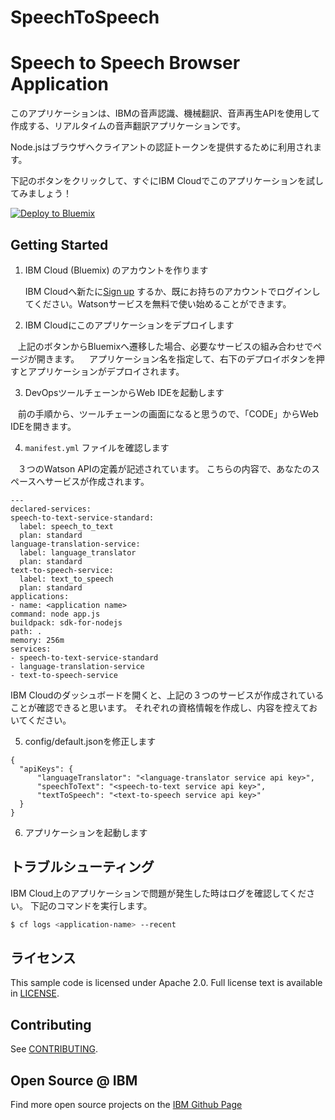 # SpeechToSpeech
# Speech to Speech Browser Application

  このアプリケーションは、IBMの音声認識、機械翻訳、音声再生APIを使用して作成する、リアルタイムの音声翻訳アプリケーションです。
  
Node.jsはブラウザへクライアントの認証トークンを提供するために利用されます。

下記のボタンをクリックして、すぐにIBM Cloudでこのアプリケーションを試してみましょう！

[![Deploy to Bluemix](https://bluemix.net/deploy/button.png)](https://bluemix.net/deploy?repository=https://github.com/TakumiHongo/SpeechToSpeech)

## Getting Started

1. IBM Cloud (Bluemix) のアカウントを作ります

    IBM Cloudへ新たに[Sign up][sign_up] するか、既にお持ちのアカウントでログインしてください。Watsonサービスを無料で使い始めることができます。
    
2. IBM Cloudにこのアプリケーションをデプロイします

    上記のボタンからBluemixへ遷移した場合、必要なサービスの組み合わせでページが開きます。
    アプリケーション名を指定して、右下のデプロイボタンを押すとアプリケーションがデプロイされます。

3. DevOpsツールチェーンからWeb IDEを起動します

    前の手順から、ツールチェーンの画面になると思うので、「CODE」からWeb IDEを開きます。

4. `manifest.yml` ファイルを確認します

    ３つのWatson APIの定義が記述されています。
    こちらの内容で、あなたのスペースへサービスが作成されます。

  ```none
---
declared-services:
  speech-to-text-service-standard:
    label: speech_to_text
    plan: standard
  language-translation-service:
    label: language_translator
    plan: standard
  text-to-speech-service:
    label: text_to_speech
    plan: standard	
applications:
- name: <application name>
  command: node app.js
  buildpack: sdk-for-nodejs
  path: .
  memory: 256m
  services:
  - speech-to-text-service-standard
  - language-translation-service
  - text-to-speech-service
  ```

IBM Cloudのダッシュボードを開くと、上記の３つのサービスが作成されていることが確認できると思います。
それぞれの資格情報を作成し、内容を控えておいてください。

5. config/default.jsonを修正します
  ```
  {
    "apiKeys": {
        "languageTranslator": "<language-translator service api key>",
        "speechToText": "<speech-to-text service api key>",
        "textToSpeech": "<text-to-speech service api key>"
    }
}
  ```


6. アプリケーションを起動します



## トラブルシューティング

IBM Cloud上のアプリケーションで問題が発生した時はログを確認してください。
下記のコマンドを実行します。

  ```sh
  $ cf logs <application-name> --recent
  ```

## ライセンス

  This sample code is licensed under Apache 2.0. Full license text is available in [LICENSE](LICENSE).

## Contributing

  See [CONTRIBUTING](CONTRIBUTING.md).

## Open Source @ IBM
  Find more open source projects on the [IBM Github Page](http://ibm.github.io/)

[cloud_foundry]: https://github.com/cloudfoundry/cli
[getting_started]: http://www.ibm.com/smarterplanet/us/en/ibmwatson/developercloud/doc/getting_started/
[sign_up]: https://apps.admin.ibmcloud.com/manage/trial/bluemix.html?cm_mmc=WatsonDeveloperCloud-_-LandingSiteGetStarted-_-x-_-CreateAnAccountOnBluemixCLI
